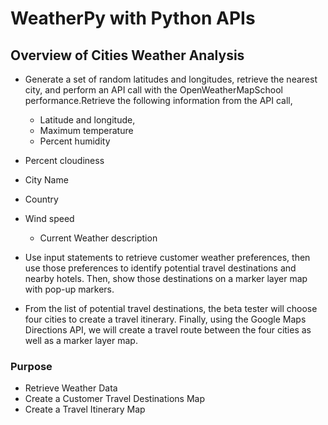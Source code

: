 # **WeatherPy with Python APIs**
	
## **Overview of Cities Weather Analysis** 
* Generate a set of random latitudes and longitudes, retrieve the nearest city, and perform an API call with the OpenWeatherMapSchool performance.Retrieve the following information from the API call, 
	* Latitude and longitude, 
	* Maximum temperature
	* Percent humidity
* Percent cloudiness
* City Name
* Country 
* Wind speed
	* Current Weather description

* Use input statements to retrieve customer weather preferences, then use those preferences to identify potential travel destinations and nearby hotels. Then, show those destinations on a marker layer map with pop-up markers.

* From the list of potential travel destinations, the beta tester will choose four cities to create a travel itinerary. Finally, using the Google Maps Directions API, we will create a travel route between the four cities as well as a marker layer map.
 
 
### Purpose 
* Retrieve Weather Data
* Create a Customer Travel Destinations Map
* Create a Travel Itinerary Map

